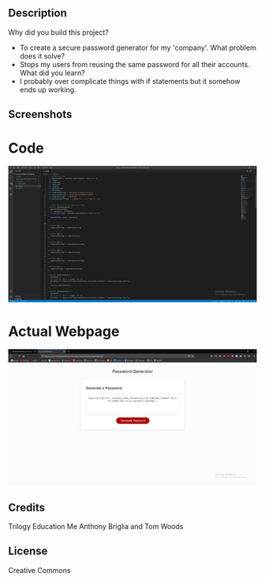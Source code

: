 # <Secure Password Generator>
## Description
Why did you build this project?
- To create a secure password generator for my 'company'.
What problem does it solve?
- Stops my users from reusing the same password for all their accounts.
What did you learn?
- I probably over complicate things with if statements but it somehow ends up working.
## Screenshots
# Code
![screenshot of pages](Assets/Screenshot1.jpg?raw=true)
# Actual Webpage
![screenshot of pages](Assets/Screenshot2.jpg?raw=true)
## Credits
Trilogy Education
Me
Anthony Briglia and Tom Woods
## License
Creative Commons
